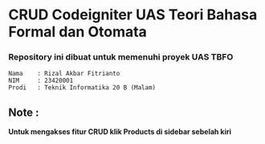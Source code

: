 # CRUD Codeigniter UAS Teori Bahasa Formal dan Otomata

### Repository ini dibuat untuk memenuhi proyek UAS TBFO

    Nama    : Rizal Akbar Fitrianto
    NIM     : 23420001
    Prodi   : Teknik Informatika 20 B (Malam)

<h2> Note : </h2>

**Untuk mengakses fitur CRUD klik Products di sidebar sebelah kiri**